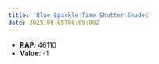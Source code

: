 ```yaml
---
title: 'Blue Sparkle Time Shutter Shades'
date: 2025-08-05T00:00:00Z
---
```

- **RAP**: 46110
- **Value**: -1
